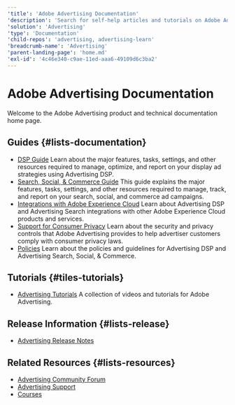 ```yaml
---
'title': 'Adobe Advertising Documentation'
'description': 'Search for self-help articles and tutorials on Adobe Advertising. Learn strategies and best practices from experts in live and on-demand video events.'
'solution': 'Advertising'
'type': 'Documentation'
'child-repos': 'advertising, advertising-learn'
'breadcrumb-name': 'Advertising'
'parent-landing-page': 'home.md'
'exl-id': '4c46e340-c9ae-11ed-aaa6-49109d6c3ba2'
---
```


# Adobe Advertising Documentation

Welcome to the Adobe Advertising product and technical documentation home page.

## Guides {#lists-documentation}

- [DSP Guide](https://experienceleague.adobe.com/docs/advertising/dsp/home.html)
  Learn about the major features, tasks, settings, and other resources required to manage, optimize, and report on your display ad strategies using Advertising DSP.
- [Search, Social, & Commerce Guide](https://experienceleague.adobe.com/docs/advertising/search-social-commerce/home.html)
  This guide explains the major features, tasks, settings, and other resources required to manage, track, and report on your search, social, and commerce ad campaigns.
- [Integrations with Adobe Experience Cloud](https://experienceleague.adobe.com/docs/advertising/integrations/home.html)
  Learn about Advertising DSP and Advertising Search integrations with other Adobe Experience Cloud products and services.
- [Support for Consumer Privacy](https://experienceleague.adobe.com/docs/advertising/privacy/home.html)
  Learn about the security and privacy controls that Adobe Advertising provides to help advertiser customers comply with consumer privacy laws.
- [Policies](https://experienceleague.adobe.com/docs/advertising/policies/ad-requirements-policy.html)
  Learn about the policies and guidelines for Advertising DSP and Advertising Search, Social, & Commerce.

## Tutorials {#tiles-tutorials}

- [Advertising Tutorials](https://experienceleague.adobe.com/docs/advertising-learn/tutorials/overview.html)
  A collection of videos and tutorials for Adobe Advertising.

## Release Information {#lists-release}

- [Advertising Release Notes](https://experienceleague.adobe.com/docs/release-notes/experience-cloud/current.html#adcloud)

## Related Resources {#lists-resources}

- [Advertising Community Forum](https://experienceleaguecommunities.adobe.com/t5/adobe-advertising-cloud/ct-p/adobe-advertising-cloud-community)
- [Advertising Support](https://experienceleague.adobe.com/?support-solution=Advertising+Cloud&support-tab=home#support)
- [Courses](https://experienceleague.adobe.com/#courses)
